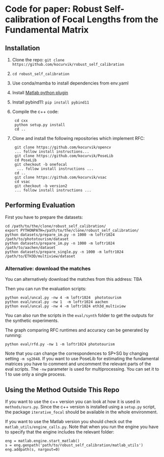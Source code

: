 
# Code for paper: Robust Self-calibration of Focal Lengths from the Fundamental Matrix

## Installation

1. Clone the repo: `git clone https://github.com/kocurvik/robust_self_calibration`
2. `cd robust_self_calibration`
3. Use conda/mamba to install dependencies from env.yaml
4. Install [Matlab python plugin](https://www.mathworks.com/products/matlab/matlab-and-python.html)
5. Install pybind11: `pip install pybind11`
6. Compile the c++ code:

	    cd cxx
	    python setup.py install
	    cd ..

7. Clone and install the following repositories which implement RFC:

	    git clone https://github.com/kocurvik/opencv 
	    ... follow install instructions... 
	    git clone https://github.com/kocurvik/PoseLib 
	    cd PoseLib 
	    git checkout -b onefocal
	     ... follow install instructions ...
	    cd .. 
	    git clone https://github.com/kocurvik/vsac 
	    cd vsac
	    git checkout -b version2	    
	    ... follow install instructions ...

## Performing Evaluation
First you have to prepare the datasets:

    cd /path/to/the/clone/robust_self_calibration/
    export PYTHONPATH=/path/to/the/clone/robust_self_calibration/
    python datasets/prepare_im.py -n 1000 -m loftr1024 /path/to/phototourism/dataset
    python datasets/prepare_im.py -n 1000 -m loftr1024 /path/to/aachen/dataset
    python datasets/prepare_single.py -n 1000 -m loftr1024 /path/to/ETH3D/multiview/dataset

### Alternative: download the matches
You can alternatively download the matches from this address: TBA

Then you can run the evaluation scripts:

    python eval/uncal.py -nw 4 -m loftr1024  phototourism
    python eval/uncal.py -nw 1  -m loftr1024 aachen
    python eval/uncal.py -nw 4 -m loftr1024 eth3d_multiview

You can also run the scripts in the `eval/synth` folder to get the outputs for the synthetic experiments.

The graph comparing RFC runtimes and accuracy can be generated by running:

    python eval/rfd.py -nw 1 -m loftr1024 phototourism

Note that you can change the correspondences to SP+SG by changing setting `-m sg2048`. If you want to use PoseLib for estimating the fundamental matrices you have to comment and uncomment the relevant parts of the eval scripts. The `-nw` parameter is used for multiprocessing. You can set it to 1 to use only a single process.

## Using the Method Outside This Repo
If you want to use the c++ version you can look at how it is used in `methods/ours.py`. Since the c++ version is installed using a `setup.py` script, the package `iterative_focal` should be available in the whole environment.

If you want to use the Matlab version you should check out the `matlab_utils/engine_calls.py`. Note that when you run the engine you have to specify that the engine includes the relevant folder:

    eng = matlab.engine.start_matlab()  
    s = eng.genpath('path/to/robust_self_calibration/matlab_utils')  
    eng.addpath(s, nargout=0)


